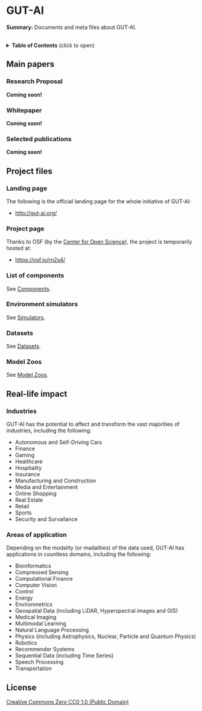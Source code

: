 # GUT-AI


__Summary:__ Documents and meta files about GUT-AI.
<br><br>

<details>
<summary><b>Table of Contents</b> (click to open)</summary>
<!-- MarkdownTOC -->

* [Main papers](#main-papers)
  * [Research Proposal](#research-proposal)
  * [Whitepaper](#whitepaper)
  * [Selected publications](#selected-publications)
* [Project files](#project-files)
  * [Landing page](#landing-page)
  * [Project page](#project-page)
  * [List of components](#list-of-components)
  * [Environment simulators](#environment-simulators)
  * [Datasets](#datasets)
  * [Model Zoos](#model-zoos)
* [Real-life impact](#real-life-impact)
  * [Industries](#industries)
  * [Areas of application](#areas-of-application)
* [License](#license)

<!-- /MarkdownTOC -->
</details>

## Main papers

### Research Proposal

__Coming soon!__

### Whitepaper

__Coming soon!__

### Selected publications

__Coming soon!__

## Project files

### Landing page

The following is the official landing page for the whole initiative of GUT-AI:
- http://gut-ai.org/


### Project page

Thanks to OSF (by the [Center for Open Science](https://www.cos.io/)), the project is temporarily hosted at:
- https://osf.io/rn2s4/

### List of components

See [Components](components).

### Environment simulators

See [Simulators](simulators).

### Datasets

See [Datasets](datasets).

### Model Zoos

See [Model Zoos](model_zoos).

## Real-life impact

### Industries

GUT-AI has the potential to affect and transform the vast majorities of industries, including the following:

- Autonomous and Self-Driving Cars
- Finance
- Gaming
- Healthcare
- Hospitality
- Insurance
- Manufacturing and Construction  
- Media and Entertainment
- Online Shopping
- Real Estate
- Retail
- Sports
- Security and Survailance

### Areas of application

Depending on the modality (or madalities) of the data used, GUT-AI has applications in countless domains, including the following:

- Bioinformatics
- Compressed Sensing
- Computational Finance
- Computer Vision
- Control
- Energy
- Environmetrics
- Geospatial Data (including LiDAR, Hyperspectral images and GIS)
- Medical Imaging
- Multimodal Learning
- Natural Language Processing
- Physics (including Astrophysics, Nuclear, Particle and Quantum Physics)
- Robotics
- Recommender Systems
- Sequential Data (including Time Series)
- Speech Processing
- Transportation

## License

[Creative Commons Zero CC0 1.0 (Public Domain)](LICENSE)
